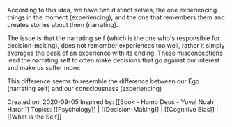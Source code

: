 According to this idea, we have two distinct selves, the one experiencing things in the moment (experiencing), and the one that remembers them and creates stories about them (narrating).

The issue is that the narrating self (which is the one who's responsible for decision-making), does not remember experiences too well, rather it simply averages the peak of an experience with its ending.
These misconceptions lead the narrating self to often make decisions that go against our interest and make us suffer more.

This difference seems to resemble the difference between our Ego (narrating self) and our consciousness (experiencing)

Created on: 2020-09-05
Inspired by: [[Book - Homo Deus - Yuval Noah Harari]]
Topics: [[Psychology]] | [[Decision-Making]] | [[Cognitive Bias]] | [[What is the Self]]